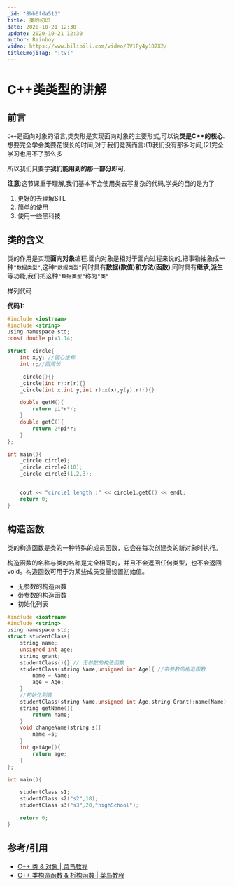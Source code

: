 ```yaml
---
_id: "8bb6fda513"
title: 类的初识
date: 2020-10-21 12:30
update: 2020-10-21 12:30
author: Rainboy
video: https://www.bilibili.com/video/BV1Fy4y187X2/
titleEmojiTag: ":tv:"
---
```


# C++类类型的讲解


## 前言


`C++`是面向对象的语言,类类形是实现面向对象的主要形式,可以说**类是C++的核心**.
想要完全学会类要花很长的时间,对于我们竞赛而言:(1)我们没有那多时间,(2)完全学习也用不了那么多

所以我们只要学**我们能用到的那一部分即可**,

**注意**:这节课重于理解,我们基本不会使用类去写复杂的代码,学类的目的是为了

1. 更好的去理解STL
2. 简单的使用
3. 使用一些黑科技

## 类的含义

类的作用是实现**面向对象**编程.面向对象是相对于面向过程来说的,把事物抽象成一种`"数据类型"`,这种`"数据类型"`同时具有**数据(数值)**和**方法(函数)**,同时具有**继承**,**派生**等功能,我们把这种`"数据类型"`称为`"类"`

样列代码

**代码1:**

```c
#include <iostream>
#include <string>
using namespace std;
const double pi=3.14;

struct _circle{
    int x,y; //圆心坐标
    int r;//圆周长

    _circle(){}
    _circle(int r):r(r){}
    _circle(int x,int y,int r):x(x),y(y),r(r){}

    double getM(){
        return pi*r*r;
    }
    double getC(){
        return 2*pi*r;
    }
};

int main(){
    _circle circle1;
    _circle circle2(10);
    _circle circle3(1,2,3);


    cout << "circle1 length :" << circle1.getC() << endl;
    return 0;
}
```

## 构造函数

类的构造函数是类的一种特殊的成员函数，它会在每次创建类的新对象时执行。

构造函数的名称与类的名称是完全相同的，并且不会返回任何类型，也不会返回 void。构造函数可用于为某些成员变量设置初始值。

 - 无参数的构造函数
 - 带参数的构造函数
 - 初始化列表

```c
#include <iostream>
#include <string>
using namespace std;
struct studentClass{
    string name;
    unsigned int age;
    string grant;
    studentClass(){} // 无参数的构造函数
    studentClass(string Name,unsigned int Age){ //带参数的构造函数
        name = Name;
        age = Age;
    }
    //初始化列表
    studentClass(string Name,unsigned int Age,string Grant):name(Name),age(Age),grant(Grant){}
    string getName(){
        return name;
    }
    void changeName(string s){
        name =s;
    }
    int getAge(){
        return age;
    }
};

int main(){

    studentClass s1;
    studentClass s2("s2",18);
    studentClass s3("s3",20,"highSchool");

    return 0;
}
```



## 参考/引用

- [C++ 类 & 对象 | 菜鸟教程](https://www.runoob.com/cplusplus/cpp-classes-objects.html)
- [C++ 类构造函数 & 析构函数 | 菜鸟教程](https://www.runoob.com/cplusplus/cpp-constructor-destructor.html)
